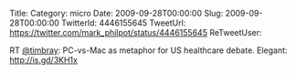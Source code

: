 Title: 
Category: micro
Date: 2009-09-28T00:00:00
Slug: 2009-09-28T00:00:00
TwitterId: 4446155645
TweetUrl: https://twitter.com/mark_philpot/status/4446155645
ReTweetUser: 

RT [@timbray](https://twitter.com/timbray): PC-vs-Mac as metaphor for US healthcare debate. Elegant: http://is.gd/3KH1x